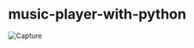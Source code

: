 # music-player-with-python
![Capture](https://user-images.githubusercontent.com/74053116/107112874-e1e64800-6880-11eb-90a9-20b55cfdbfa1.JPG)
